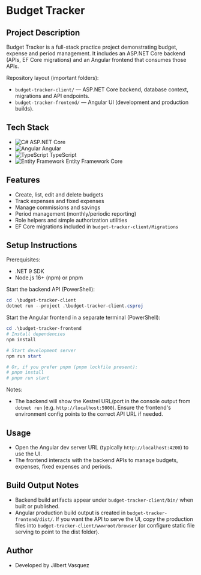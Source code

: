 # Budget Tracker

## Project Description
Budget Tracker is a full-stack practice project demonstrating budget, expense and period management. It includes an ASP.NET Core backend (APIs, EF Core migrations) and an Angular frontend that consumes those APIs.

Repository layout (important folders):
- `budget-tracker-client/` — ASP.NET Core backend, database context, migrations and API endpoints.
- `budget-tracker-frontend/` — Angular UI (development and production builds).

## Tech Stack
- ![C#](https://img.shields.io/badge/C%23-239120?style=for-the-badge&logo=c-sharp&logoColor=white) ASP.NET Core
- ![Angular](https://img.shields.io/badge/Angular-DD0031?style=for-the-badge&logo=angular&logoColor=white) Angular
- ![TypeScript](https://img.shields.io/badge/TypeScript-3178C6?style=for-the-badge&logo=typescript&logoColor=white) TypeScript
- ![Entity Framework](https://img.shields.io/badge/EF%20Core-512BD4?style=for-the-badge&logo=microsoft&logoColor=white) Entity Framework Core

## Features
- Create, list, edit and delete budgets
- Track expenses and fixed expenses
- Manage commissions and savings
- Period management (monthly/periodic reporting)
- Role helpers and simple authorization utilities
- EF Core migrations included in `budget-tracker-client/Migrations`

## Setup Instructions
Prerequisites:
- .NET 9 SDK
- Node.js 16+ (npm) or pnpm

Start the backend API (PowerShell):

```powershell
cd .\budget-tracker-client
dotnet run --project .\budget-tracker-client.csproj
```

Start the Angular frontend in a separate terminal (PowerShell):

```powershell
cd .\budget-tracker-frontend
# Install dependencies
npm install

# Start development server
npm run start

# Or, if you prefer pnpm (pnpm lockfile present):
# pnpm install
# pnpm run start
```

Notes:
- The backend will show the Kestrel URL/port in the console output from `dotnet run` (e.g. `http://localhost:5000`). Ensure the frontend's environment config points to the correct API URL if needed.

## Usage
- Open the Angular dev server URL (typically `http://localhost:4200`) to use the UI.
- The frontend interacts with the backend APIs to manage budgets, expenses, fixed expenses and periods.

## Build Output Notes
- Backend build artifacts appear under `budget-tracker-client/bin/` when built or published.
- Angular production build output is created in `budget-tracker-frontend/dist/`. If you want the API to serve the UI, copy the production files into `budget-tracker-client/wwwroot/browser` (or configure static file serving to point to the dist folder).

## Author
- Developed by Jilbert Vasquez
